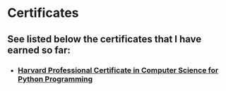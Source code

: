 # Certificates

## **See listed below the certificates that I have earned so far:**

- ### [Harvard Professional Certificate in Computer Science for Python Programming](https://github.com/PeJiR/Harvard-s-Professional-Certificate-in-Computer-Science-for-Python-Programming.git)

